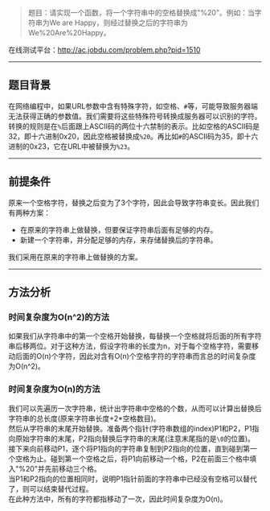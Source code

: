 > 题目：请实现一个函数，将一个字符串中的空格替换成"%20"。例如：当字符串为We are Happy，则经过替换之后的字符串为We%20Are%20Happy。    

在线测试平台：http://ac.jobdu.com/problem.php?pid=1510    

--------------

## 题目背景
在网络编程中，如果URL参数中含有特殊字符，如空格、`#`等，可能导致服务器端无法获得正确的参数值。我们需要将这些特殊符号转换成服务器可以识别的字符。转换的规则是在`%`后面跟上ASCII码的两位十六禁制的表示。比如空格的ASCII码是32，即十六进制0x20，因此空格被替换成`%20`。再比如`#`的ASCII码为35，即十六进制的0x23，它在URL中被替换为`%23`。      

---------------

## 前提条件     
原来一个空格字符，替换之后变为了3个字符，因此会导致字符串变长。因此我们有两种方案：      
- 在原来的字符串上做替换，但要保证字符串后面有足够的内存。     
- 新建一个字符串，并分配足够的内存，来存储替换后的字符串。         

我们采用在原来的字符串上做替换的方案。     

-----------------

## 方法分析
### 时间复杂度为O(n^2)的方法
如果我们从字符串中的第一个空格开始替换，每替换一个空格就将后面的所有字符串后移两位。对于这种方法，假设字符串的长度为n，对于每个空格字符，需要移动后面的O(n)个字符，因此对含有O(n)个空格字符的字符串而言总的时间复杂度为O(n^2)。            
### 时间复杂度为O(n)的方法
我们可以先遍历一次字符串，统计出字符串中空格的个数，从而可以计算出替换后字符串的总长度(原来字符串长度+2*空格数目)。      
然后从字符串的末尾开始替换。准备两个指针(字符串数组的index)P1和P2，P1指向原始字符串的末尾，P2指向替换后字符串的末尾(注意末尾指的是`\0`的位置)。接下来向前移动P1，逐个将P1指向的字符串复制到P2指向的位置，直到碰到第一个空格为止。碰到第一个空格之后，将P1向前移动一个格，P2在前面三个格中填入"%20"并先前移动三个格。           
当P1和P2指向的位置相同时，说明P1指针前面的字符串中已经没有空格可以替代了，则可以结束替代过程。        
在此种方法中，所有的字符都指移动了一次，因此时间复杂度为O(n)。             
